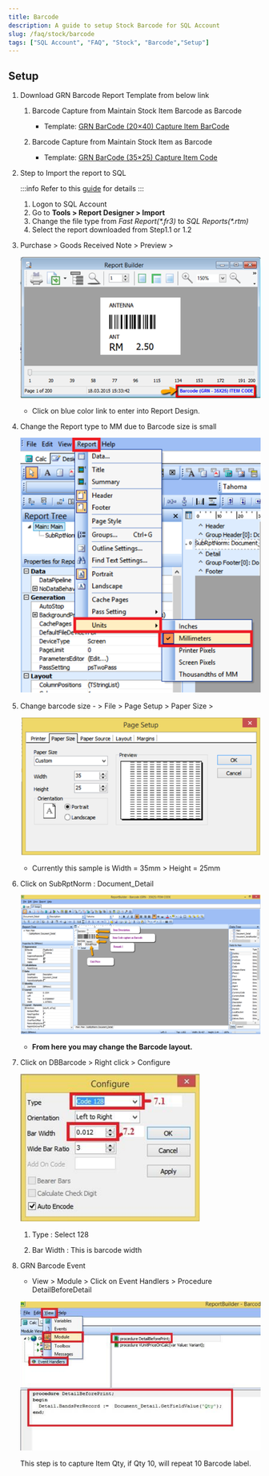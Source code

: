 ```yaml
---
title: Barcode
description: A guide to setup Stock Barcode for SQL Account
slug: /faq/stock/barcode
tags: ["SQL Account", "FAQ", "Stock", "Barcode","Setup"]
---
```


## Setup

1. Download GRN Barcode Report Template from below link

   1. Barcode Capture from Maintain Stock Item Barcode as Barcode
      - Template: [GRN BarCode (20×40) Capture Item BarCode](https://www.sql.com.my/webstore/templates/template-detail/?id=4047)

   2. Barcode Capture from Maintain Stock Item as Barcode
      - Template: [GRN BarCode (35×25) Capture Item Code](https://www.sql.com.my/webstore/templates/template-detail/?id=4058)

2. Step to Import the report to SQL

    :::info
    Refer to this [guide](http://localhost:3000/faq/report/rtm/basic-guide#load-report-template) for details
    :::

   1. Logon to SQL Account
   2. Go to **Tools > Report Designer > Import**
   3. Change the file type from *Fast Report(\*.fr3)* to  *SQL Reports(\*.rtm)*
   4. Select the report downloaded from Step1.1 or 1.2

3. Purchase > Goods Received Note > Preview >

    ![1](../../../static/img/stock/barcode/1.png)

   - Click on blue color link to enter into Report Design.

4. Change the Report type to MM due to Barcode size is small

    ![2](../../../static/img/stock/barcode/2.png)

5. Change barcode size - > File > Page Setup > Paper Size >

    ![3](../../../static/img/stock/barcode/3.png)

   - Currently this sample is Width = 35mm > Height = 25mm

6. Click on SubRptNorm : Document_Detail

    ![4](../../../static/img/stock/barcode/4.png)

   - **From here you may change the Barcode layout.**

7. Click on DBBarcode > Right click > Configure

    ![5](../../../static/img/stock/barcode/5.png)

   1. Type : Select 128

   2. Bar Width : This is barcode width

8. GRN Barcode Event

   - View > Module > Click on Event Handlers > Procedure DetailBeforeDetail

   ![6](../../../static/img/stock/barcode/6.png)

    This step is to capture Item Qty, if Qty 10, will repeat 10 Barcode label.
